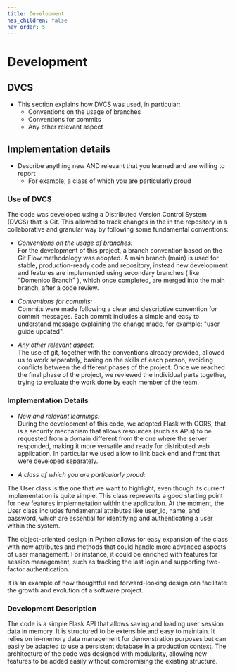 ```yaml
---
title: Development
has_children: false
nav_order: 5
---
```


# Development

## DVCS

- This section explains how DVCS was used, in particular:
    - Conventions on the usage of branches
    - Conventions for commits
    - Any other relevant aspect

## Implementation details

- Describe anything new AND relevant that you learned and are willing to report
    - For example, a class of which you are particularly proud



 

### Use of DVCS

The code was developed using a Distributed Version Control System (DVCS) that is Git. This allowed to track changes in the in the repository in a collaborative and granular way by following some fundamental conventions:

- *Conventions on the usage of branches:*  
  For the development of this project, a branch convention based on the Git Flow methodology was adopted. A main branch (main) is used for stable, production-ready code and repository, instead new development and features are implemented using secondary branches ( like "Domenico Branch" ), which once completed, are merged into the main branch, after a code review.

- *Conventions for commits:*  
  Commits were made following a clear and descriptive convention for commit messages. Each commit includes a simple and easy to understand message explaining the change made, for example: "user guide updated".

- *Any other relevant aspect:*  
The use of git, together with the conventions already provided, allowed us to work separately, basing on the skills of each person, avoiding conflicts between the different phases of the project. 
Once we reached the final phase of the project, we reviewed the individual parts together, trying to evaluate the work done by each member of the team.

### Implementation Details

- *New and relevant learnings:*  
  During the development of this code, we adopted  Flask with CORS, that is a security mechanism that allows resources (such as APIs) to be requested from a domain different from the one where the server responded, making it more versatile and ready for distributed web application. In particular we used allow to link back end and front that were developed separately.

- *A class of which you are particularly proud:*  
  
The User class is the one that we want to highlight, even though its current implementation is quite simple. This class represents a good starting point for new features implemnetation within the application. At the moment, the User class includes fundamental attributes like user_id, name, and password, which are essential for identifying and authenticating a user within the system.

 The object-oriented design in Python allows for easy expansion of the class with new attributes and methods that could handle more advanced aspects of user management. For instance, it could be enriched with features for session management, such as tracking the last login and supporting two-factor authentication. 

It is an example of how thoughtful and forward-looking design can facilitate the growth and evolution of a software project.
### Development Description

The code is a simple Flask API that allows saving and loading user session data in memory. It is structured to be extensible and easy to maintain. It relies on in-memory data management for demonstration purposes but can easily be adapted to use a persistent database in a production context. The architecture of the code was designed with modularity, allowing new features to be added easily without compromising the existing structure.
